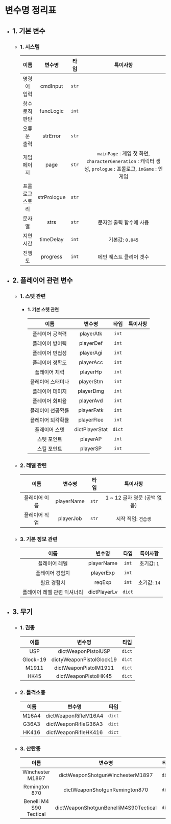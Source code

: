 # 변수명 정리표

* ## 1. 기본 변수
    - ### 1. 시스템
      | 이름 | 변수명 | 타입 | 특이사항 |
      | :---: | :---: | :---: | :---: |
      | 명령어 입력 | cmdInput | `str` | |
      | 함수 로직 판단 | funcLogic | `int` | |
      | 오류문 출력 | strError | `str` | |
      | 게임 페이지 | page | `str` | `mainPage` : 게임 첫 화면,  `characterGeneration` : 캐릭터 생성, `prologue` : 프롤로그, `inGame` : 인게임 |
      | 프롤로그 스토리 | strPrologue | `str` | |
      | 문자열 | strs | `str` | 문자열 출력 함수에 사용 |
      | 지연시간 | timeDelay | `int` | 기본값: `0.045` |
      | 진행도 | progress | `int` | 메인 퀘스트 클리어 갯수 |

* ## 2. 플레이어 관련 변수
    - ### 1. 스텟 관련
        + #### 1. 기본 스텟 관련
          | 이름 | 변수명 | 타입 | 특이사항 |
          | :---: | :---: | :---: | :---: |
          | 플레이어 공격력 | playerAtk | `int` | |
          | 플레이어 방어력 | playerDef | `int` | |
          | 플레이어 민첩성 | playerAgi | `int` | |
          | 플레이어 정확도 | playerAcc | `int` | |
          | 플레이어 체력 | playerHp | `int` | |
          | 플레이어 스태미나 | playerStm | `int` | |
          | 플레이어 데미지 | playerDmg | `int` | |
          | 플레이어 회피율 | playerAvd | `int` | |
          | 플레이어 선공확률 | playerFatk | `int` | |
          | 플레이어 퇴각확률 | playerFlee | `int` | |
          | 플레이어 스텟 | dictPlayerStat | `dict` | |
          | 스텟 포인트 | playerAP | `int` | |
          | 스킬 포인트 | playerSP | `int` | |
      
    - ### 2. 레벨 관련
      | 이름 | 변수명 | 타입 | 특이사항 |
      | :---: | :---: | :---: | :---: |
      | 플레이어 이름 | playerName | `str` | 1 ~ 12 글자 영문 (공백 없음) |
      | 플레이어 직업 | playerJob | `str` | 시작 직업: `견습생` |
    
    - ### 3. 기본 정보 관련
      | 이름 | 변수명 | 타입 | 특이사항 |
      | :---: | :---: | :---: | :---: |
      | 플레이어 레벨 | playerName | `int` | 초기값: `1` |
      | 플레이어 경험치 | playerExp | `int` | |
      | 필요 경험치 | reqExp | `int` | 초기값: `14` |
      | 플레이어 레벨 관련 딕셔너리 | dictPlayerLv | `dict` | |

* ## 3. 무기
    - ### 1. 권총
      | 이름 | 변수명 | 타입 |
      | :---: | :---: | :---: |
      | USP | dictWeaponPistolUSP | `dict` |
      | Glock-19 | dictyWeaponPistolGlock19 | `dict` |
      | M1911 | dictWeaponPistolM1911 | `dict` |
      | HK45 | dictWeaponPistolHK45 | `dict` |
    - ### 2. 돌격소총
      | 이름 | 변수명 | 타입 |
      | :---: | :---: | :---: |
      | M16A4 | dictWeaponRifleM16A4 | `dict` |
      | G36A3 | dictWeaponRifleG36A3 | `dict` |
      | HK416 | dictWeaponRifleHK416 | `dict` |
    - ### 3. 산탄총
      | 이름 | 변수명 | 타입 |
      | :---: | :---: | :---: |
      | Winchester M1897 | dictWeaponShotgunWinchesterM1897 | `dict` |
      | Remington 870 | dictWeaponShotgunRemington870 | `dict` |
      | Benelli M4 S90 Tectical	 | dictWeaponShotgunBenelliM4S90Tectical | `dict` |
